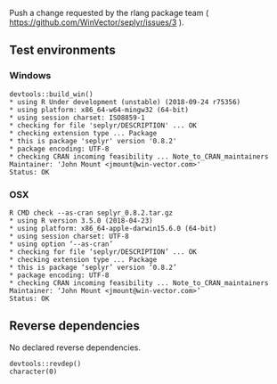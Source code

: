
Push a change requested by the rlang package team ( https://github.com/WinVector/seplyr/issues/3 ).

## Test environments

### Windows

    devtools::build_win()
    * using R Under development (unstable) (2018-09-24 r75356)
    * using platform: x86_64-w64-mingw32 (64-bit)
    * using session charset: ISO8859-1
    * checking for file 'seplyr/DESCRIPTION' ... OK
    * checking extension type ... Package
    * this is package 'seplyr' version '0.8.2'
    * package encoding: UTF-8
    * checking CRAN incoming feasibility ... Note_to_CRAN_maintainers
    Maintainer: 'John Mount <jmount@win-vector.com>'
    Status: OK
 
### OSX

    R CMD check --as-cran seplyr_0.8.2.tar.gz
    * using R version 3.5.0 (2018-04-23)
    * using platform: x86_64-apple-darwin15.6.0 (64-bit)
    * using session charset: UTF-8
    * using option ‘--as-cran’
    * checking for file ‘seplyr/DESCRIPTION’ ... OK
    * checking extension type ... Package
    * this is package ‘seplyr’ version ‘0.8.2’
    * package encoding: UTF-8
    * checking CRAN incoming feasibility ... Note_to_CRAN_maintainers
    Maintainer: ‘John Mount <jmount@win-vector.com>’
    Status: OK

## Reverse dependencies

No declared reverse dependencies.

    devtools::revdep()
    character(0)



